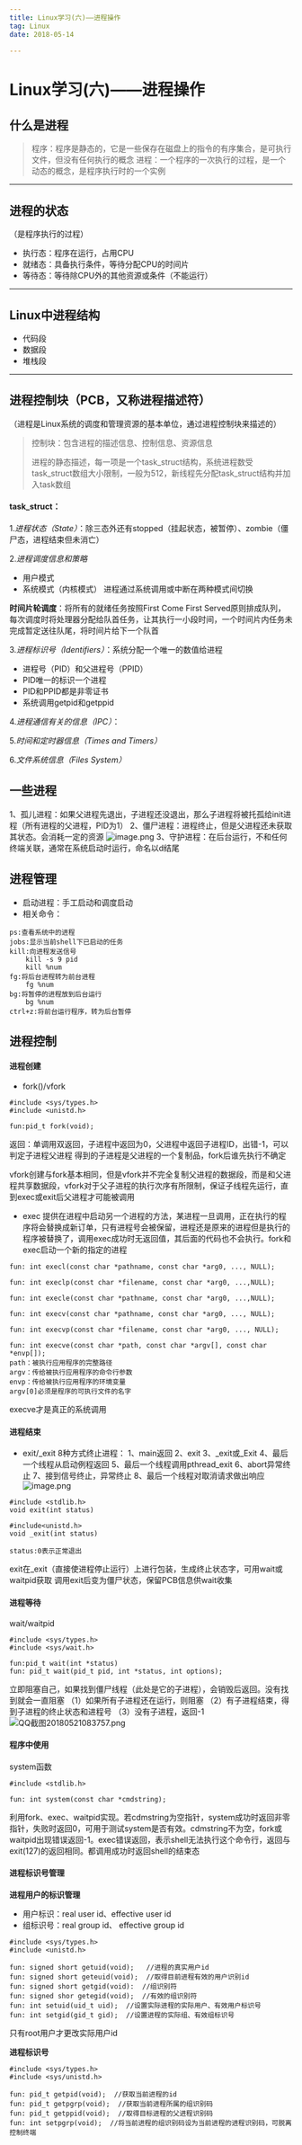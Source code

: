 ```yaml
---
title: Linux学习(六)——进程操作
tag: Linux
date: 2018-05-14

---
```


<meta name="referrer" content="no-referrer" />



# Linux学习(六)——进程操作

## 什么是进程
> 程序：程序是静态的，它是一些保存在磁盘上的指令的有序集合，是可执行文件，但没有任何执行的概念
> 进程：一个程序的一次执行的过程，是一个动态的概念，是程序执行时的一个实例
---
## 进程的状态
（是程序执行的过程）
* 执行态：程序在运行，占用CPU
* 就绪态：具备执行条件，等待分配CPU的时间片
* 等待态：等待除CPU外的其他资源或条件（不能运行）
---
## Linux中进程结构
* 代码段
* 数据段
* 堆栈段

---

## 进程控制块（PCB，又称进程描述符）
（进程是Linux系统的调度和管理资源的基本单位，通过进程控制块来描述的）
> 控制块：包含进程的描述信息、控制信息、资源信息
>
> 进程的静态描述，每一项是一个task_struct结构，系统进程数受task_struct数组大小限制，一般为512，新线程先分配task_struct结构并加入task数组

#### task_struct：

1.*进程状态（State）*：除三态外还有stopped（挂起状态，被暂停）、zombie（僵尸态，进程结束但未消亡）

2.*进程调度信息和策略*
- 用户模式
- 系统模式（内核模式）
进程通过系统调用或中断在两种模式间切换

 **时间片轮调度**：将所有的就绪任务按照First Come First Served原则排成队列，每次调度时将处理器分配给队首任务，让其执行一小段时间，一个时间片内任务未完成暂定送往队尾，将时间片给下一个队首

3.*进程标识号（Identifiers）*：系统分配一个唯一的数值给进程
 - 进程号（PID）和父进程号（PPID）
 - PID唯一的标识一个进程
 - PID和PPID都是非零证书
 - 系统调用getpid和getppid

4.*进程通信有关的信息（IPC）*：

5.*时间和定时器信息（Times and Timers）*

6.*文件系统信息（Files System）*

## 一些进程
1、孤儿进程：如果父进程先退出，子进程还没退出，那么子进程将被托孤给init进程（所有进程的父进程，PID为1）
2、僵尸进程：进程终止，但是父进程还未获取其状态。会消耗一定的资源
![image.png](https://upload-images.jianshu.io/upload_images/4061843-12ebfac4c99f5d74.png?imageMogr2/auto-orient/strip%7CimageView2/2/w/1240)
3、守护进程：在后台运行，不和任何终端关联，通常在系统启动时运行，命名以d结尾

## 进程管理
- 启动进程：手工启动和调度启动
- 相关命令：
```
ps:查看系统中的进程
jobs:显示当前shell下已启动的任务
kill:向进程发送信号
    kill -s 9 pid
    kill %num
fg:将后台进程转为前台进程
    fg %num
bg:将暂停的进程放到后台运行
    bg %num
ctrl+z:将前台运行程序，转为后台暂停
```


## 进程控制

#### 进程创建
- fork()/vfork
```
#include <sys/types.h>
#include <unistd.h>

fun:pid_t fork(void);
```
返回：单调用双返回，子进程中返回为0，父进程中返回子进程ID，出错-1，可以判定子进程父进程
得到的子进程是父进程的一个复制品，fork后谁先执行不确定

vfork创建与fork基本相同，但是vfork并不完全复制父进程的数据段，而是和父进程共享数据段，vfork对于父子进程的执行次序有所限制，保证子线程先运行，直到exec或exit后父进程才可能被调用

- exec
提供在进程中启动另一个进程的方法，某进程一旦调用，正在执行的程序将会替换成新订单，只有进程号会被保留，进程还是原来的进程但是执行的程序被替换了，调用exec成功时无返回值，其后面的代码也不会执行。fork和exec启动一个新的指定的进程
```
fun: int execl(const char *pathname, const char *arg0, ..., NULL);

fun: int execlp(const char *filename, const char *arg0, ...,NULL);

fun: int execle(const char *pathname, const char *arg0, ...,NULL);

fun: int execv(const char *pathname, const char *arg0, ..., NULL);

fun: int execvp(const char *filename, const char *arg0, ..., NULL);

fun: int execve(const char *path, const char *argv[], const char *envp[]);
path：被执行应用程序的完整路径
argv：传给被执行应用程序的命令行参数
envp：传给被执行应用程序的环境变量
argv[0]必须是程序的可执行文件的名字
```
execve才是真正的系统调用
#### 进程结束
- exit/_exit
8种方式终止进程：
1、main返回
2、exit
3、_exit或_Exit
4、最后一个线程从启动例程返回
5、最后一个线程调用pthread_exit
6、abort异常终止
7、接到信号终止，异常终止
8、最后一个线程对取消请求做出响应
![image.png](https://upload-images.jianshu.io/upload_images/4061843-4e01f1d47dba7427.png?imageMogr2/auto-orient/strip%7CimageView2/2/w/1240)

```
#include <stdlib.h>
void exit(int status)

#include<unistd.h>
void _exit(int status)

status:0表示正常退出
```
exit在_exit（直接使进程停止运行）上进行包装，生成终止状态字，可用wait或waitpid获取
调用exit后变为僵尸状态，保留PCB信息供wait收集

#### 进程等待
wait/waitpid
```
#include <sys/types.h>
#include <sys/wait.h>

fun:pid_t wait(int *status)
fun: pid_t wait(pid_t pid, int *status, int options);
```
立即阻塞自己，如果找到僵尸线程（此处是它的子进程），会销毁后返回。没有找到就会一直阻塞
（1）如果所有子进程还在运行，则阻塞
（2）有子进程结束，得到子进程的终止状态和进程号
（3）没有子进程，返回-1
![QQ截图20180521083757.png](https://upload-images.jianshu.io/upload_images/4061843-f4457494c2391c60.png?imageMogr2/auto-orient/strip%7CimageView2/2/w/1240)



#### 程序中使用
system函数
```
#include <stdlib.h>

fun: int system(const char *cmdstring);
```
利用fork、exec、waitpid实现。若cdmstring为空指针，system成功时返回非零指针，失败时返回0，可用于测试system是否有效。cdmstring不为空，fork或waitpid出现错误返回-1。exec错误返回，表示shell无法执行这个命令行，返回与exit(127)的返回相同。都调用成功时返回shell的结束态

#### 进程标识号管理

**进程用户的标识管理**
- 用户标识：real user id、effective user id
- 组标识号：real group id、 effective group id
```
#include <sys/types.h>
#include <unistd.h>

fun: signed short getuid(void);   //进程的真实用户id
fun: signed short geteuid(void);  //取得目前进程有效的用户识别id
fun: signed short getgid(void):  //组识别符
fun: signed shor getegid(void);  //有效的组识别符
fun: int setuid(uid_t uid);  //设置实际进程的实际用户、有效用户标识号
fun: int setgid(gid_t gid);  //设置进程的实际组、有效组标识号
```
只有root用户才更改实际用户id

**进程标识号**
```
#include <sys/types.h>
#include <sys/unistd.h>

fun: pid_t getpid(void);  //获取当前进程的id
fun: pid_t getpgrp(void);  //获取当前进程所属的组识别码
fun: pid_t getppid(void);  //取得目标进程的父进程识别码
fun: int setpgrp(void);  //将当前进程的组识别码设为当前进程的进程识别码，可脱离控制终端
```